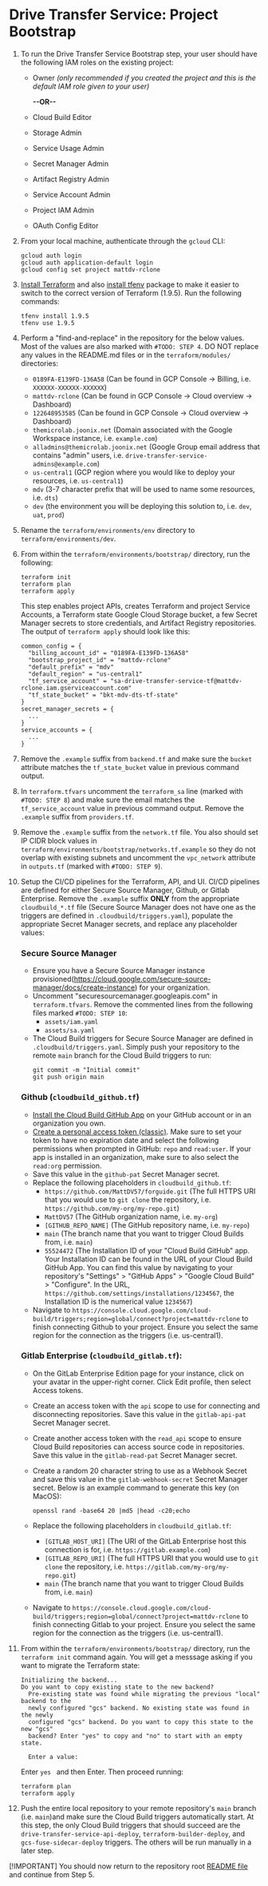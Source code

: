 # Drive Transfer Service: Project Bootstrap

1. To run the Drive Transfer Service Bootstrap step, your user should have the following IAM roles on the existing project:
    - Owner *(only recommended if you created the project and this is the default IAM role given to your user)*

      **--OR--**

    - Cloud Build Editor
    - Storage Admin
    - Service Usage Admin
    - Secret Manager Admin
    - Artifact Registry Admin
    - Service Account Admin
    - Project IAM Admin
    - OAuth Config Editor

2. From your local machine, authenticate through the `gcloud` CLI:
    ```
    gcloud auth login
    gcloud auth application-default login
    gcloud config set project mattdv-rclone
    ```

3. [Install Terraform](https://developer.hashicorp.com/terraform/install) and also [install tfenv](https://github.com/tfutils/tfenv) package to make it easier to switch to the correct version of Terraform (1.9.5). Run the following commands:
    ```
    tfenv install 1.9.5
    tfenv use 1.9.5
    ```

4. Perform a "find-and-replace" in the  repository for the below values. Most of the values are also marked with `#TODO: STEP 4`. DO NOT replace any values in the README.md files or in the `terraform/modules/` directories:
    - `0189FA-E139FD-136A58` (Can be found in GCP Console -> Billing, i.e. `XXXXXX-XXXXXX-XXXXXX`)
    - `mattdv-rclone` (Can be found in GCP Console -> Cloud overview -> Dashboard)
    - `122648953585` (Can be found in GCP Console -> Cloud overview -> Dashboard)
    - `themicrolab.joonix.net` (Domain associated with the Google Workspace instance, i.e. `example.com`)
    - `alladmins@themicrolab.joonix.net` (Google Group email address that contains "admin" users, i.e. `drive-transfer-service-admins@example.com`)
    - `us-central1` (GCP region where you would like to deploy your resources, i.e. `us-central1`)
    - `mdv` (3-7 character prefix that will be used to name some resources, i.e. `dts`)
    - `dev` (the environment you will be deploying this solution to, i.e. `dev`, `uat`, `prod`)

5. Rename the `terraform/environments/env` directory to `terraform/environments/dev`.

6. From within the `terraform/environments/bootstrap/` directory, run the following:
    ```
    terraform init
    terraform plan
    terraform apply
    ```

    This step enables project APIs, creates Terraform and project Service Accounts, a Terraform state Google Cloud Storage bucket, a few Secret Manager secrets to store credentials, and Artifact Registry repositories. The output of `terraform apply` should look like this:
    ```
    common_config = {
      "billing_account_id" = "0189FA-E139FD-136A58"
      "bootstrap_project_id" = "mattdv-rclone"
      "default_prefix" = "mdv"
      "default_region" = "us-central1"
      "tf_service_account" = "sa-drive-transfer-service-tf@mattdv-rclone.iam.gserviceaccount.com"
      "tf_state_bucket" = "bkt-mdv-dts-tf-state"
    }
    secret_manager_secrets = {
      ...
    }
    service_accounts = {
      ...
    }
    ```

7. Remove the `.example` suffix from `backend.tf` and make sure the `bucket` attribute matches the `tf_state_bucket` value in previous command output.

8. In `terraform.tfvars` uncomment the `terraform_sa` line (marked with `#TODO: STEP 8`)  and make sure the email matches the `tf_service_account` value in previous command output. Remove the `.example` suffix from `providers.tf`.

9. Remove the `.example` suffix from the `network.tf` file. You also should set IP CIDR block values in `terraform/environments/bootstrap/networks.tf.example` so they do not overlap with existing subnets and uncomment the `vpc_network` attribute in `outputs.tf` (marked with `#TODO: STEP 9`).

10. Setup the CI/CD pipelines for the Terraform, API, and UI. CI/CD pipelines are defined for either Secure Source Manager, Github, or Gitlab Enterprise. Remove the `.example` suffix **ONLY** from the appropriate `cloudbuild_*.tf` file (Secure Source Manager does not have one as the triggers are defined in `.cloudbuild/triggers.yaml`), populate the appropriate Secret Manager secrets, and replace any placeholder values:
    
    ### Secure Source Manager
      - Ensure you have a Secure Source Manager instance provisioned(https://cloud.google.com/secure-source-manager/docs/create-instance) for your organization.
      - Uncomment "securesourcemanager.googleapis.com" in `terraform.tfvars`. Remove the commented lines from the following files marked `#TODO: STEP 10`:
        - `assets/iam.yaml`
        - `assets/sa.yaml`
      - The Cloud Build triggers for Secure Source Manager are defined in `.cloudbuild/triggers.yaml`. Simply push your repository to the remote `main` branch for the Cloud Build triggers to run:
        ```git add .
        git commit -m "Initial commit"
        git push origin main
        ```

    ### Github (`cloudbuild_github.tf`)
      - [Install the Cloud Build GitHub App](https://github.com/apps/google-cloud-build) on your GitHub account or in an organization you own.
      - [Create a personal access token (classic)](https://docs.github.com/en/authentication/keeping-your-account-and-data-secure/creating-a-personal-access-token). Make sure to set your token to have no expiration date and select the following permissions when prompted in GitHub: `repo` and `read:user`. If your app is installed in an organization, make sure to also select the `read:org` permission.
      - Save this value in the `github-pat` Secret Manager secret.
      - Replace the following placeholders in `cloudbuild_github.tf`:
        - `https://github.com/MattDV57/forguide.git` (The full HTTPS URI that you would use to `git clone` the repository, i.e. `https://github.com/my-org/my-repo.git`)
        - `MattDV57` (The GitHub organization name, i.e. `my-org`)
        - `[GITHUB_REPO_NAME]` (The GitHub repository name, i.e. `my-repo`)
        - `main` (The branch name that you want to trigger Cloud Builds from, i.e. `main`)
        - `55524472` (The Installation ID of your "Cloud Build GitHub" app. Your Installation ID can be found in the URL of your Cloud Build GitHub App. You can find this value by navigating to your repository's "Settings" > "GitHub Apps" > "Google Cloud Build" > "Configure". In the URL, `https://github.com/settings/installations/1234567`, the Installation ID is the numerical value `1234567`)
      - Navigate to `https://console.cloud.google.com/cloud-build/triggers;region=global/connect?project=mattdv-rclone` to finish connecting Github to your project. Ensure you select the same region for the connection as the triggers (i.e. us-central1).

    ### Gitlab Enterprise (`cloudbuild_gitlab.tf`):
      - On the GitLab Enterprise Edition page for your instance, click on your avatar in the upper-right corner. Click Edit profile, then select Access tokens.
      - Create an access token with the `api` scope to use for connecting and disconnecting repositories. Save this value in the `gitlab-api-pat` Secret Manager secret.
      - Create another access token with the `read_api` scope to ensure Cloud Build repositories can access source code in repositories. Save this value in the `gitlab-read-pat` Secret Manager secret.
      - Create a random 20 character string to use as a Webhook Secret and save this value in the `gitlab-webhook-secret` Secret Manager secret. Below is an example command to generate this key (on MacOS):

        ```
        openssl rand -base64 20 |md5 |head -c20;echo
        ```
      - Replace the following placeholders in `cloudbuild_gitlab.tf`:
        - `[GITLAB_HOST_URI]` (The URI of the GitLab Enterprise host this connection is for, i.e. `https://gitlab.example.com`)
        - `[GITLAB_REPO_URI]` (The full HTTPS URI that you would use to `git clone` the repository, i.e. `https://gitlab.com/my-org/my-repo.git`)
        - `main` (The branch name that you want to trigger Cloud Builds from, i.e. `main`)
      - Navigate to `https://console.cloud.google.com/cloud-build/triggers;region=global/connect?project=mattdv-rclone` to finish connecting Gitlab to your project. Ensure you select the same region for the connection as the triggers (i.e. us-central1).

11. From within the `terraform/environments/bootstrap/` directory, run the `terraform init` command again. You will get a messsage asking if you want to migrate the Terraform state:

    ```
    Initializing the backend...
    Do you want to copy existing state to the new backend?
      Pre-existing state was found while migrating the previous "local" backend to the
      newly configured "gcs" backend. No existing state was found in the newly
      configured "gcs" backend. Do you want to copy this state to the new "gcs"
      backend? Enter "yes" to copy and "no" to start with an empty state.

      Enter a value:
    ```

    Enter `yes ` and then Enter. Then proceed running:

    ```
    terraform plan
    terraform apply
    ```

12. Push the entire local repository to your remote repository's `main` branch (i.e. `main`)and make sure the Cloud Build triggers automatically start. At this step, the only Cloud Build triggers that should succeed are the `drive-transfer-service-api-deploy`, `terraform-builder-deploy`, and  `gcs-fuse-sidecar-deploy` triggers. The others will be run manually in a later step.

[!IMPORTANT]
You should now return to the repository root [README file](../../../README.md) and continue from Step 5.